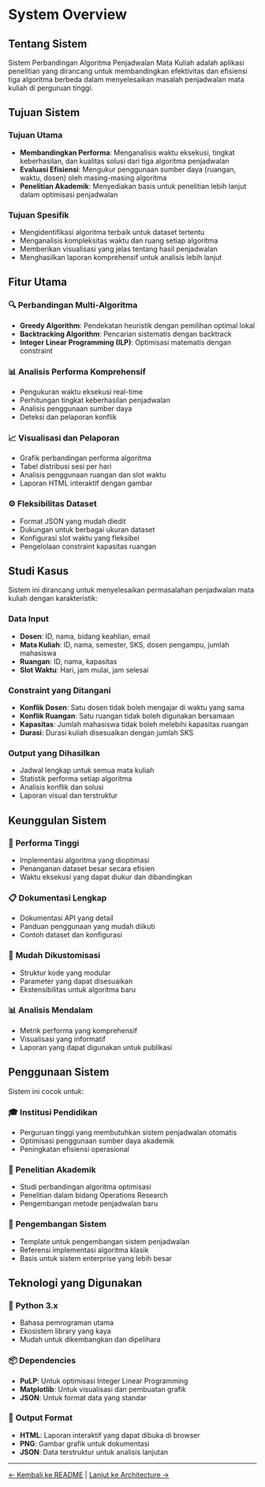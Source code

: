 # System Overview

## Tentang Sistem

Sistem Perbandingan Algoritma Penjadwalan Mata Kuliah adalah aplikasi penelitian yang dirancang untuk membandingkan efektivitas dan efisiensi tiga algoritma berbeda dalam menyelesaikan masalah penjadwalan mata kuliah di perguruan tinggi.

## Tujuan Sistem

### Tujuan Utama
- **Membandingkan Performa**: Menganalisis waktu eksekusi, tingkat keberhasilan, dan kualitas solusi dari tiga algoritma penjadwalan
- **Evaluasi Efisiensi**: Mengukur penggunaan sumber daya (ruangan, waktu, dosen) oleh masing-masing algoritma
- **Penelitian Akademik**: Menyediakan basis untuk penelitian lebih lanjut dalam optimisasi penjadwalan

### Tujuan Spesifik
- Mengidentifikasi algoritma terbaik untuk dataset tertentu
- Menganalisis kompleksitas waktu dan ruang setiap algoritma
- Memberikan visualisasi yang jelas tentang hasil penjadwalan
- Menghasilkan laporan komprehensif untuk analisis lebih lanjut

## Fitur Utama

### 🔍 **Perbandingan Multi-Algoritma**
- **Greedy Algorithm**: Pendekatan heuristik dengan pemilihan optimal lokal
- **Backtracking Algorithm**: Pencarian sistematis dengan backtrack
- **Integer Linear Programming (ILP)**: Optimisasi matematis dengan constraint

### 📊 **Analisis Performa Komprehensif**
- Pengukuran waktu eksekusi real-time
- Perhitungan tingkat keberhasilan penjadwalan
- Analisis penggunaan sumber daya
- Deteksi dan pelaporan konflik

### 📈 **Visualisasi dan Pelaporan**
- Grafik perbandingan performa algoritma
- Tabel distribusi sesi per hari
- Analisis penggunaan ruangan dan slot waktu
- Laporan HTML interaktif dengan gambar

### ⚙️ **Fleksibilitas Dataset**
- Format JSON yang mudah diedit
- Dukungan untuk berbagai ukuran dataset
- Konfigurasi slot waktu yang fleksibel
- Pengelolaan constraint kapasitas ruangan

## Studi Kasus

Sistem ini dirancang untuk menyelesaikan permasalahan penjadwalan mata kuliah dengan karakteristik:

### Data Input
- **Dosen**: ID, nama, bidang keahlian, email
- **Mata Kuliah**: ID, nama, semester, SKS, dosen pengampu, jumlah mahasiswa
- **Ruangan**: ID, nama, kapasitas
- **Slot Waktu**: Hari, jam mulai, jam selesai

### Constraint yang Ditangani
- **Konflik Dosen**: Satu dosen tidak boleh mengajar di waktu yang sama
- **Konflik Ruangan**: Satu ruangan tidak boleh digunakan bersamaan
- **Kapasitas**: Jumlah mahasiswa tidak boleh melebihi kapasitas ruangan
- **Durasi**: Durasi kuliah disesuaikan dengan jumlah SKS

### Output yang Dihasilkan
- Jadwal lengkap untuk semua mata kuliah
- Statistik performa setiap algoritma
- Analisis konflik dan solusi
- Laporan visual dan terstruktur

## Keunggulan Sistem

### 🚀 **Performa Tinggi**
- Implementasi algoritma yang dioptimasi
- Penanganan dataset besar secara efisien
- Waktu eksekusi yang dapat diukur dan dibandingkan

### 📋 **Dokumentasi Lengkap**
- Dokumentasi API yang detail
- Panduan penggunaan yang mudah diikuti
- Contoh dataset dan konfigurasi

### 🔧 **Mudah Dikustomisasi**
- Struktur kode yang modular
- Parameter yang dapat disesuaikan
- Ekstensibilitas untuk algoritma baru

### 📊 **Analisis Mendalam**
- Metrik performa yang komprehensif
- Visualisasi yang informatif
- Laporan yang dapat digunakan untuk publikasi

## Penggunaan Sistem

Sistem ini cocok untuk:

### 🎓 **Institusi Pendidikan**
- Perguruan tinggi yang membutuhkan sistem penjadwalan otomatis
- Optimisasi penggunaan sumber daya akademik
- Peningkatan efisiensi operasional

### 🔬 **Penelitian Akademik**
- Studi perbandingan algoritma optimisasi
- Penelitian dalam bidang Operations Research
- Pengembangan metode penjadwalan baru

### 💼 **Pengembangan Sistem**
- Template untuk pengembangan sistem penjadwalan
- Referensi implementasi algoritma klasik
- Basis untuk sistem enterprise yang lebih besar

## Teknologi yang Digunakan

### 🐍 **Python 3.x**
- Bahasa pemrograman utama
- Ekosistem library yang kaya
- Mudah untuk dikembangkan dan dipelihara

### 📦 **Dependencies**
- **PuLP**: Untuk optimisasi Integer Linear Programming
- **Matplotlib**: Untuk visualisasi dan pembuatan grafik
- **JSON**: Untuk format data yang standar

### 📄 **Output Format**
- **HTML**: Laporan interaktif yang dapat dibuka di browser
- **PNG**: Gambar grafik untuk dokumentasi
- **JSON**: Data terstruktur untuk analisis lanjutan

---

[← Kembali ke README](README.md) | [Lanjut ke Architecture →](02-architecture.md)